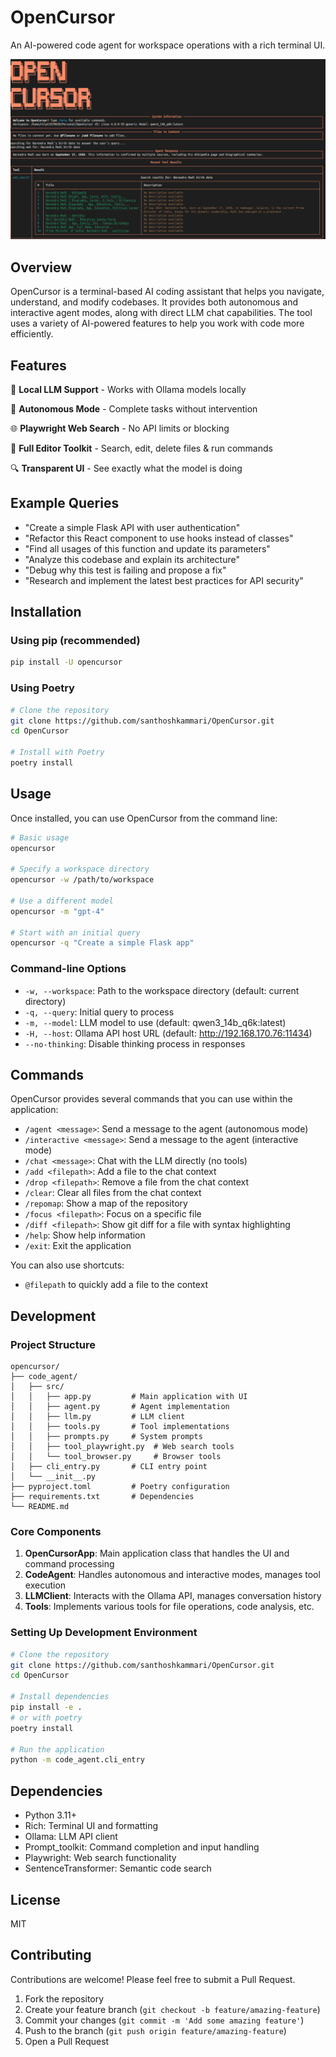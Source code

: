 # OpenCursor

An AI-powered code agent for workspace operations with a rich terminal UI.

![UI](code_agent/images/image.png)

## Overview

OpenCursor is a terminal-based AI coding assistant that helps you navigate, understand, and modify codebases. It provides both autonomous and interactive agent modes, along with direct LLM chat capabilities. The tool uses a variety of AI-powered features to help you work with code more efficiently.

## Features

🤖 **Local LLM Support** - Works with Ollama models locally

🔄 **Autonomous Mode** - Complete tasks without intervention

🌐 **Playwright Web Search** - No API limits or blocking

📝 **Full Editor Toolkit** - Search, edit, delete files & run commands

🔍 **Transparent UI** - See exactly what the model is doing

## Example Queries

- "Create a simple Flask API with user authentication"
- "Refactor this React component to use hooks instead of classes"
- "Find all usages of this function and update its parameters"
- "Analyze this codebase and explain its architecture"
- "Debug why this test is failing and propose a fix"
- "Research and implement the latest best practices for API security"

## Installation

### Using pip (recommended)

```bash
pip install -U opencursor
```

### Using Poetry

```bash
# Clone the repository
git clone https://github.com/santhoshkammari/OpenCursor.git
cd OpenCursor

# Install with Poetry
poetry install
```

## Usage

Once installed, you can use OpenCursor from the command line:

```bash
# Basic usage
opencursor

# Specify a workspace directory
opencursor -w /path/to/workspace

# Use a different model
opencursor -m "gpt-4"

# Start with an initial query
opencursor -q "Create a simple Flask app"
```

### Command-line Options

- `-w, --workspace`: Path to the workspace directory (default: current directory)
- `-q, --query`: Initial query to process
- `-m, --model`: LLM model to use (default: qwen3_14b_q6k:latest)
- `-H, --host`: Ollama API host URL (default: http://192.168.170.76:11434)
- `--no-thinking`: Disable thinking process in responses

## Commands

OpenCursor provides several commands that you can use within the application:

- `/agent <message>`: Send a message to the agent (autonomous mode)
- `/interactive <message>`: Send a message to the agent (interactive mode)
- `/chat <message>`: Chat with the LLM directly (no tools)
- `/add <filepath>`: Add a file to the chat context
- `/drop <filepath>`: Remove a file from the chat context
- `/clear`: Clear all files from the chat context
- `/repomap`: Show a map of the repository
- `/focus <filepath>`: Focus on a specific file
- `/diff <filepath>`: Show git diff for a file with syntax highlighting
- `/help`: Show help information
- `/exit`: Exit the application

You can also use shortcuts:
- `@filepath` to quickly add a file to the context


## Development

### Project Structure

```
opencursor/
├── code_agent/
│   ├── src/
│   │   ├── app.py         # Main application with UI
│   │   ├── agent.py       # Agent implementation
│   │   ├── llm.py         # LLM client
│   │   ├── tools.py       # Tool implementations
│   │   ├── prompts.py     # System prompts
│   │   ├── tool_playwright.py  # Web search tools
│   │   └── tool_browser.py     # Browser tools
│   ├── cli_entry.py       # CLI entry point
│   └── __init__.py
├── pyproject.toml         # Poetry configuration
├── requirements.txt       # Dependencies
└── README.md
```

### Core Components

1. **OpenCursorApp**: Main application class that handles the UI and command processing
2. **CodeAgent**: Handles autonomous and interactive modes, manages tool execution
3. **LLMClient**: Interacts with the Ollama API, manages conversation history
4. **Tools**: Implements various tools for file operations, code analysis, etc.

### Setting Up Development Environment

```bash
# Clone the repository
git clone https://github.com/santhoshkammari/OpenCursor.git
cd OpenCursor

# Install dependencies
pip install -e .
# or with poetry
poetry install

# Run the application
python -m code_agent.cli_entry
```

## Dependencies

- Python 3.11+
- Rich: Terminal UI and formatting
- Ollama: LLM API client
- Prompt_toolkit: Command completion and input handling
- Playwright: Web search functionality
- SentenceTransformer: Semantic code search

## License

MIT

## Contributing

Contributions are welcome! Please feel free to submit a Pull Request.

1. Fork the repository
2. Create your feature branch (`git checkout -b feature/amazing-feature`)
3. Commit your changes (`git commit -m 'Add some amazing feature'`)
4. Push to the branch (`git push origin feature/amazing-feature`)
5. Open a Pull Request